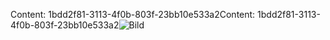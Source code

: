 <span data-ttu-id="5cb86-101">Content: 1bdd2f81-3113-4f0b-803f-23bb10e533a2</span><span class="sxs-lookup"><span data-stu-id="5cb86-101">Content: 1bdd2f81-3113-4f0b-803f-23bb10e533a2</span></span>![Bild](8a6ceb14-65be-4566-b208-45474ae73eb3.png)
